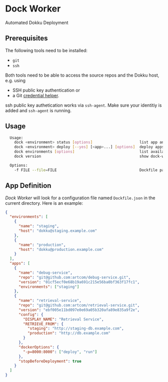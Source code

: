 # Dock Worker

Automated Dokku Deployment

## Prerequisites

The following tools need to be installed:

* `git`
* `ssh`

Both tools need to be able to access the source repos and the Dokku host, e.g. using

* SSH public key authentication or
* a Git [credential helper](https://git-scm.com/book/en/v2/Git-Tools-Credential-Storage).

ssh public key authetication works via `ssh-agent`. Make sure your identitiy is added and `ssh-agent` is running.  

## Usage

```bash
  Usage:
    dock <environment> status [options]                     list app and status information
    dock <environment> deploy [--yes] [<app>...] [options]  deploy apps and configuration
    dock environments [options]                             list available environments
    dock version                                            show dock-worker version

  Options:
    -f FILE --file=FILE                                     Dockfile path [default: Dockfile.json]
```

## App Definition

_Dock Worker_ will look for a configuration file named `Dockfile.json` in the current directory. Here is an example:

```json
{
  "environments": [
    {
      "name": "staging",
      "host": "dokku@staging.example.com"
    },
    {
      "name": "production",
      "host": "dokku@production.example.com"
    }
  ],
  "apps": [
    {
      "name": "debug-service",
      "repo": "git@github.com:artcom/debug-service.git",
      "version": "01cf5ecf0e68b19a691c215e56ba0bf363f17fc1",
      "environments": ["staging"]
    },
    {
      "name": "retrieval-service",
      "repo": "git@github.com:artcom/retrieval-service.git",
      "version": "ebf005e11bd097e0e69a05b320afa89e835a9f2e",
      "config": {
        "DISPLAY_NAME": "Retrieval Service",
        "RETRIEVE_FROM": {
          "staging": "http://staging-db.example.com",
          "production": "http://db.example.com"
        }
      },
      "dockerOptions": {
        "-p=8000:8000": ["deploy", "run"]
      },
      "stopBeforeDeployment": true
    }
  ]
}
```
